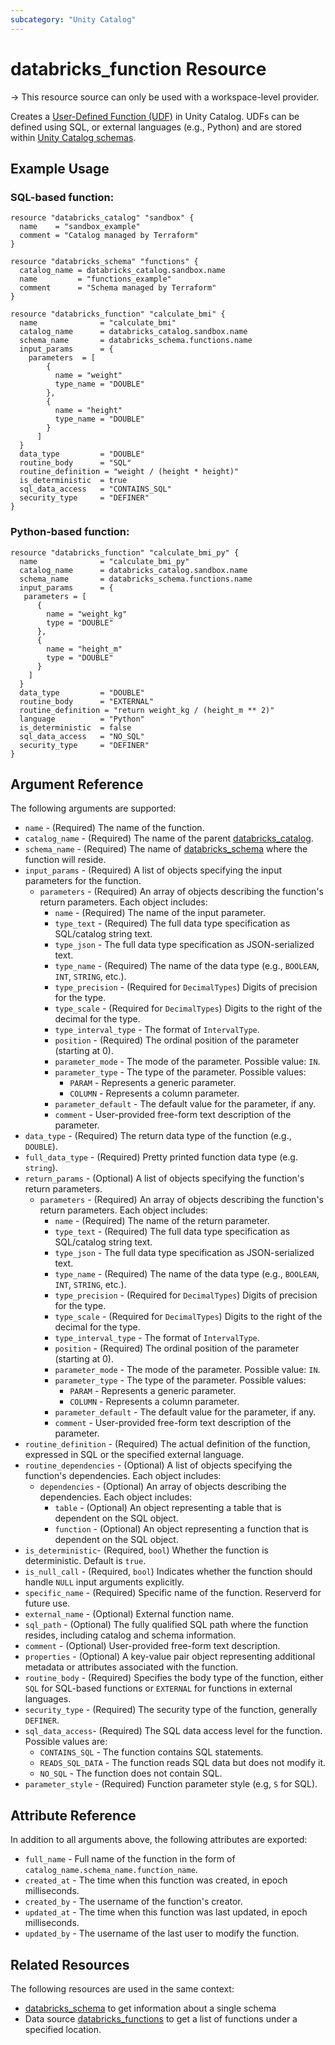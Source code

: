 ```yaml
---
subcategory: "Unity Catalog"
---
```

# databricks_function Resource

-> This resource source can only be used with a workspace-level provider.

Creates a [User-Defined Function (UDF)](https://docs.databricks.com/en/udf/unity-catalog.html) in Unity Catalog. UDFs can be defined using SQL, or external languages (e.g., Python) and are stored within [Unity Catalog schemas](../resources/schema.md). 

## Example Usage

### SQL-based function:

```hcl
resource "databricks_catalog" "sandbox" {
  name    = "sandbox_example"
  comment = "Catalog managed by Terraform"
}

resource "databricks_schema" "functions" {
  catalog_name = databricks_catalog.sandbox.name
  name         = "functions_example"
  comment      = "Schema managed by Terraform"
}

resource "databricks_function" "calculate_bmi" {
  name              = "calculate_bmi"
  catalog_name      = databricks_catalog.sandbox.name
  schema_name       = databricks_schema.functions.name
  input_params      = {
    parameters  = [
        {
          name = "weight"
          type_name = "DOUBLE"
        },
        {
          name = "height"
          type_name = "DOUBLE"
        }
      ]
  }
  data_type         = "DOUBLE"
  routine_body      = "SQL"
  routine_definition = "weight / (height * height)"
  is_deterministic  = true
  sql_data_access   = "CONTAINS_SQL"
  security_type     = "DEFINER"
}
```

### Python-based function: 

```hcl
resource "databricks_function" "calculate_bmi_py" {
  name              = "calculate_bmi_py"
  catalog_name      = databricks_catalog.sandbox.name
  schema_name       = databricks_schema.functions.name
  input_params      = {
   parameters = [
      {
        name = "weight_kg"
        type = "DOUBLE"
      },
      {
        name = "height_m"
        type = "DOUBLE"
      }
    ]
  }
  data_type         = "DOUBLE"
  routine_body      = "EXTERNAL"
  routine_definition = "return weight_kg / (height_m ** 2)"
  language          = "Python"
  is_deterministic  = false
  sql_data_access   = "NO_SQL"
  security_type     = "DEFINER"
}
```

## Argument Reference

The following arguments are supported:

* `name` - (Required) The name of the function. 
* `catalog_name` - (Required) The name of the parent [databricks_catalog](../resources/catalog.md). 
* `schema_name` - (Required) The name of [databricks_schema](../resources/schema.md) where the function will reside.
* `input_params` - (Required) A list of objects specifying the input parameters for the function. 
    * `parameters` - (Required) An array of objects describing the function's return parameters. Each object includes:
        * `name` - (Required) The name of the input parameter.
        * `type_text` - (Required) The full data type specification as SQL/catalog string text.
        * `type_json` - The full data type specification as JSON-serialized text.
        * `type_name` - (Required) The name of the data type (e.g., `BOOLEAN`, `INT`, `STRING`, etc.).
        * `type_precision` - (Required for `DecimalTypes`) Digits of precision for the type.
        * `type_scale` - (Required for `DecimalTypes`) Digits to the right of the decimal for the type.
        * `type_interval_type` - The format of `IntervalType`.
        * `position` - (Required) The ordinal position of the parameter (starting at 0).
        * `parameter_mode` - The mode of the parameter. Possible value: `IN`.
        * `parameter_type` - The type of the parameter. Possible values:
            * `PARAM` - Represents a generic parameter.
            * `COLUMN` - Represents a column parameter.
        * `parameter_default` - The default value for the parameter, if any.
        * `comment` - User-provided free-form text description of the parameter.
* `data_type` - (Required) The return data type of the function (e.g., `DOUBLE`).
* `full_data_type` - (Required) Pretty printed function data type (e.g. `string`).
* `return_params` - (Optional) A list of objects specifying the function's return parameters.
    * `parameters` - (Required) An array of objects describing the function's return parameters. Each object includes:
        * `name` - (Required) The name of the return parameter.
        * `type_text` - (Required) The full data type specification as SQL/catalog string text.
        * `type_json` - The full data type specification as JSON-serialized text.
        * `type_name` - (Required) The name of the data type (e.g., `BOOLEAN`, `INT`, `STRING`, etc.).
        * `type_precision` - (Required for `DecimalTypes`) Digits of precision for the type.
        * `type_scale` - (Required for `DecimalTypes`) Digits to the right of the decimal for the type.
        * `type_interval_type` - The format of `IntervalType`.
        * `position` - (Required) The ordinal position of the parameter (starting at 0).
        * `parameter_mode` - The mode of the parameter. Possible value: `IN`.
        * `parameter_type` - The type of the parameter. Possible values:
            * `PARAM` - Represents a generic parameter.
            * `COLUMN` - Represents a column parameter.
        * `parameter_default` - The default value for the parameter, if any.
        * `comment` - User-provided free-form text description of the parameter.
* `routine_definition` - (Required) The actual definition of the function, expressed in SQL or the specified external language.
* `routine_dependencies` - (Optional) A list of objects specifying the function's dependencies. Each object includes:
    * `dependencies` - (Optional) An array of objects describing the dependencies. Each object includes:
        * `table` - (Optional) An object representing a table that is dependent on the SQL object.
        * `function` - (Optional) An object representing a function that is dependent on the SQL object.
* `is_deterministic`- (Required, `bool`) Whether the function is deterministic. Default is `true`.
* `is_null_call` - (Required, `bool`) Indicates whether the function should handle `NULL` input arguments explicitly. 
* `specific_name` - (Required) Specific name of the function. Reserverd for future use.
* `external_name` - (Optional) External function name.
* `sql_path` - (Optional) The fully qualified SQL path where the function resides, including catalog and schema information.
* `comment` - (Optional) User-provided free-form text description.
* `properties` - (Optional) A key-value pair object representing additional metadata or attributes associated with the function.
* `routine_body` - (Required) Specifies the body type of the function, either `SQL` for SQL-based functions or `EXTERNAL` for functions in external languages.
* `security_type` - (Required) The security type of the function, generally `DEFINER`.
* `sql_data_access`- (Required) The SQL data access level for the function. Possible values are: 
    * `CONTAINS_SQL` - The function contains SQL statements.
    * `READS_SQL_DATA` - The function reads SQL data but does not modify it. 
    * `NO_SQL` - The function does not contain SQL.
* `parameter_style` - (Required) Function parameter style (e.g, `S` for SQL).

## Attribute Reference

In addition to all arguments above, the following attributes are exported: 
* `full_name` - Full name of the function in the form of `catalog_name.schema_name.function_name`.
* `created_at` - The time when this function was created, in epoch milliseconds.
* `created_by` - The username of the function's creator. 
* `updated_at` - The time when this function was last updated, in epoch milliseconds.
* `updated_by` - The username of the last user to modify the function.

## Related Resources

The following resources are used in the same context:

* [databricks_schema](./schema.md) to get information about a single schema
*  Data source [databricks_functions](../data-sources/functions.md) to get a list of functions under a specified location. 
